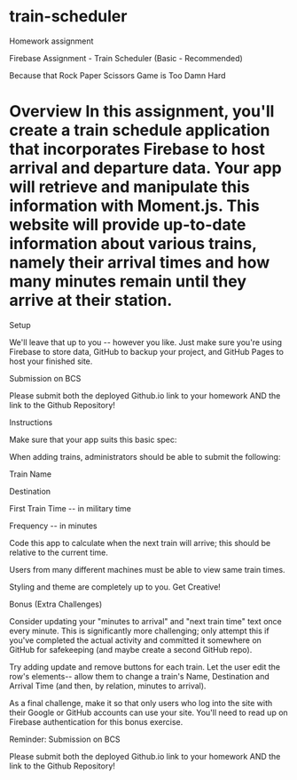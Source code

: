 # train-scheduler

Homework assignment

Firebase Assignment - Train Scheduler (Basic - Recommended)

Because that Rock Paper Scissors Game is Too Damn Hard

Overview
In this assignment, you'll create a train schedule application that incorporates Firebase to host arrival and departure data. Your app will retrieve and manipulate this information with Moment.js. This website will provide up-to-date information about various trains, namely their arrival times and how many minutes remain until they arrive at their station.
=================================================================
Setup

We'll leave that up to you -- however you like. Just make sure you're using Firebase to store data, GitHub to backup your project, and GitHub Pages to host your finished site.

Submission on BCS

Please submit both the deployed Github.io link to your homework AND the link to the Github Repository!

Instructions

Make sure that your app suits this basic spec:

When adding trains, administrators should be able to submit the following:

Train Name

Destination

First Train Time -- in military time

Frequency -- in minutes

Code this app to calculate when the next train will arrive; this should be relative to the current time.

Users from many different machines must be able to view same train times.

Styling and theme are completely up to you. Get Creative!

Bonus (Extra Challenges)

Consider updating your "minutes to arrival" and "next train time" text once every minute. This is significantly more challenging; only attempt this if you've completed the actual activity and committed it somewhere on GitHub for safekeeping (and maybe create a second GitHub repo).

Try adding update and remove buttons for each train. Let the user edit the row's elements-- allow them to change a train's Name, Destination and Arrival Time (and then, by relation, minutes to arrival).

As a final challenge, make it so that only users who log into the site with their Google or GitHub accounts can use your site. You'll need to read up on Firebase authentication for this bonus exercise.

Reminder: Submission on BCS

Please submit both the deployed Github.io link to your homework AND the link to the Github Repository!
